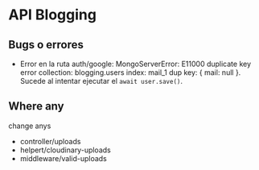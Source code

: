 # API Blogging

## Bugs o errores

- Error en la ruta auth/google: MongoServerError: E11000 duplicate key error collection: blogging.users index: mail_1 dup key: { mail: null }. Sucede al intentar ejecutar el `await user.save()`.

## Where any
change anys

- controller/uploads
- helpert/cloudinary-uploads
- middleware/valid-uploads
